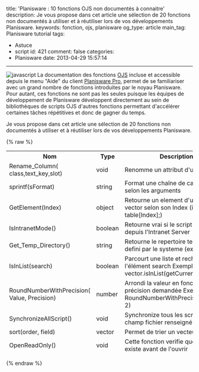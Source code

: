 title: 'Planisware : 10 fonctions OJS non documentés à connaitre'
description: Je vous propose dans cet article une sélection de 20 fonctions non documentés à utiliser et à réutiliser lors de vos développements Planisware.
keywords: fonction, ojs, planisware
og_type: article
main_tag: Planisware tutorial
tags:
  - Astuce
  - script
id: 421
comment: false
categories:
  - Planisware
date: 2013-04-29 15:57:14
---

![javascript](http://www.tyneo-consulting.fr/blog/wp-content/uploads/2012/10/javascript-150x150.jpg)
La documentation des fonctions [OJS](http://blog.tyneo.net/tag/script/ "Tous les articles à propos des Scripts") incluse et accessible depuis le menu "Aide" du client [Planisware Pro](http://fr.planisware.com/la-solution-planisware-vue-densemble "Vue d"), permet de se familiariser avec un grand nombre de fonctions introduites par le noyau Planisware. Pour autant, ces fonctions ne sont pas les seules puisque les équipes de développement de Planisware développent directement au sein de bibliothèques de scripts OJS d'autres fonctions permettant d'accélérer certaines tâches répétitives et donc de gagner du temps.

Je vous propose dans cet article une sélection de 20 fonctions non documentés à utiliser et à réutiliser lors de vos développements Planisware.
<!-- more -->
{% raw %}
<div class="table-responsive">
	<table class="table table-bordered table-striped">
	
<thead>
<tr><th>Nom</th><th>Type</th><th>Description</th><th>Dépendance</th></tr>

<tr><td>Rename_Column( class,text_key,slot)</td><td>void</td><td>Renomme un attribut d'une classe</td><td>OPX2_IT_LIBRARY</td></tr>
<tr><td>sprintf(sFormat)</td><td>string</td><td>Format une chaîne de caracteres selon les arguments</td><td>COMMON_@_LIBRARY</td></tr>
<tr><td>GetElement(Index)</td><td>object</td><td>Retourne un element d'un tableau ou vector selon son Index (identique a table[Index];)</td><td>COMMON_@_LIBRARY</td></tr>
<tr><td>IsIntranetMode()</td><td>boolean</td><td>Retourne vrai si le script est executé depuis l'Intranet Server</td><td>COMMON_@_LIBRARY</td></tr>
<tr><td>Get_Temp_Directory()</td><td>string</td><td>Retourne le repertoire temporaire defini par le systeme (ex: c:\temp)</td><td>COMMON_@_LIBRARY</td></tr>
<tr><td>IsInList(search)</td><td>boolean</td><td>Parcourt une liste et recherche l'élément search Exemple: vector.isInList(getCurrentUser())</td><td>COMMON_@_LIBRARY</td></tr>
<tr><td>RoundNumberWithPrecision( Value, Precision)</td><td>number</td><td>Arrondi la valeur en fonction de la précision demandée Exemple: RoundNumberWithPrecision(2.4332, 2)</td><td>COMMON_@_LIBRARY</td></tr>
<tr><td>SynchronizeAllScript()</td><td>void</td><td>Synchronize tous les scripts avec le champ fichier renseigné</td><td>COMMON_@_LIBRARY</td></tr>
<tr><td>sort(order, field)</td><td>vector</td><td>Permet de trier un vecteur</td><td>COMMON_@_LIBRARY</td></tr>
<tr><td>OpenReadOnly()</td><td>void</td><td>Cette fonction verifie que le fichier existe avant de l'ouvrir</td><td>COMMON_@_LIBRARY</td></tr>
</table>
</div>
{% endraw %}
